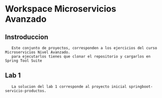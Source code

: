 ﻿# Workspace Microservicios Avanzado
 ## Instroduccion
 
 ```
    Este conjunto de proyectos, corresponden a los ejercicios del curso Microservicios Nivel Avanzado.
    para ejecutarlos tienes que clonar el repositorio y cargarlos en Spring Tool Suite
 ```
 
 ## Lab 1
 ```
    La solucion del lab 1 corresponde al proyecto inicial springboot-servicio-productos.
 ```
